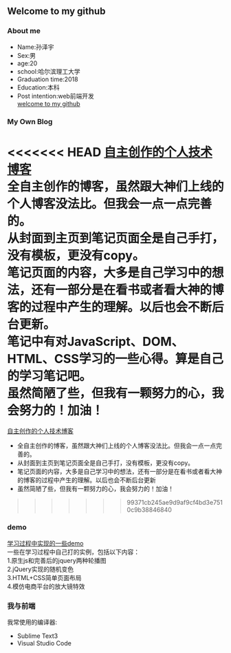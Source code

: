 ## Welcome to my github

### About me   
* Name:孙泽宇   
* Sex:男
* age:20
* school:哈尔滨理工大学
* Graduation time:2018
* Education:本科
* Post intention:web前端开发    
[welcome to my github](https://github.com/Bvtop)

### My Own Blog   
<<<<<<< HEAD
[自主创作的个人技术博客](https://github.com/Bvtop/blog)   
全自主创作的博客，虽然跟大神们上线的个人博客没法比。但我会一点一点完善的。   
从封面到主页到笔记页面全是自己手打，没有模板，更没有copy。   
笔记页面的内容，大多是自己学习中的想法，还有一部分是在看书或者看大神的博客的过程中产生的理解。以后也会不断后台更新。   
笔记中有对JavaScript、DOM、HTML、CSS学习的一些心得。算是自己的学习笔记吧。    
虽然简陋了些，但我有一颗努力的心，我会努力的！加油！
=======
[自主创作的个人技术博客](https://github.com/Bvtop/blog)   
* 全自主创作的博客，虽然跟大神们上线的个人博客没法比。但我会一点一点完善的。   
* 从封面到主页到笔记页面全是自己手打，没有模板，更没有copy。   
* 笔记页面的内容，大多是自己学习中的想法，还有一部分是在看书或者看大神的博客的过程中产生的理解。以后也会不断后台更新    
* 虽然简陋了些，但我有一颗努力的心，我会努力的！加油！
>>>>>>> 99371cb245ae9d9af9cf4bd3e7510c9b38846840

### demo
[学习过程中实现的一些demo](https://github.com/Bvtop/demo)    
一些在学习过程中自己打的实例，包括以下内容：   
1.原生js和完善后的jquery两种轮播图   
2.jQuery实现的随机变色   
3.HTML+CSS简单页面布局   
4.模仿电商平台的放大镜特效

### 我与前端
   我常使用的编译器:   
*   Sublime Text3   
*   Visual Studio Code

